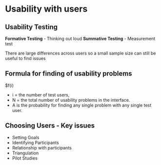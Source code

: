 # Usability with users

## Usability Testing
**Formative Testing** - Thinking out loud
**Summative Testing** - Measurement test

There are large differences across users so a small sample size can still be useful to find issues

## Formula for finding of usability problems
$f(i)
- i = the number of test users, 
- N = the total number of usability problems in the interface.
- A is the probability for finding any single problem with any single test user.

## Choosing Users - Key issues
- Setting Goals
- Identifying Participants
- Relationship with participants
- Triangulation
- Pilot Studies
